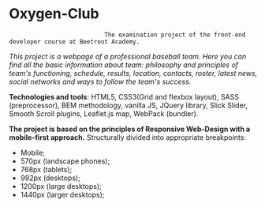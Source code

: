 # Oxygen-Club
                               The examination project of the front-end developer course at Beetroot Academy.

*This project is a webpage of a professional baseball team. Here you can find all the basic information about team: philosophy and principles of team's functioning, schedule, results, location, contacts, roster, latest news, social networks and ways to follow the team's success.*

**Technologies and tools**: HTML5, CSS3(Grid and flexbox layout), SASS (preprocessor), BEM methodology, vanilla JS, JQuery library, Slick Slider, Smooth Scroll plugins, Leaflet.js map, WebPack (bundler).

**The project is based on the principles of Responsive Web-Design with a mobile-first approach.** Structurally divided into appropriate breakpoints:
- Mobile;
- 570px (landscape phones);
- 768px (tablets);
- 992px (desktops);
- 1200px (large desktops);
- 1440px (larger desktops);
